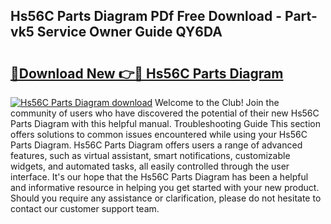 ## Hs56C Parts Diagram PDf Free Download - Part-vk5 Service Owner Guide QY6DA

# <h2><a href="http://dfu7fki.blite.top/?on=Hs56C+Parts+Diagram">🔗Download New 👉🔴 Hs56C Parts Diagram</a></h2>

[![Hs56C Parts Diagram download](https://i.imgur.com/lujVjoI.png)](http://dfu7fki.blite.top/?on=Hs56C+Parts+Diagram)
Welcome to the Club! Join the community of users who have discovered the potential of their new Hs56C Parts Diagram with this helpful manual. Troubleshooting Guide This section offers solutions to common issues encountered while using your Hs56C Parts Diagram. Hs56C Parts Diagram offers users a range of advanced features, such as virtual assistant, smart notifications, customizable widgets, and automated tasks, all easily controlled through the user interface. It's our hope that the Hs56C Parts Diagram has been a helpful and informative resource in helping you get started with your new product. Should you require any assistance or clarification, please do not hesitate to contact our customer support team.
